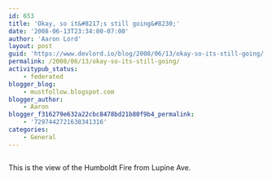 ```yaml
---
id: 653
title: 'Okay, so it&#8217;s still going&#8230;'
date: '2008-06-13T23:34:00-07:00'
author: 'Aaron Lord'
layout: post
guid: 'https://www.devlord.io/blog/2008/06/13/okay-so-its-still-going/'
permalink: /2008/06/13/okay-so-its-still-going/
activitypub_status:
    - federated
blogger_blog:
    - mustfollow.blogspot.com
blogger_author:
    - Aaron
blogger_f316279e632a22cbc8478bd21b80f9b4_permalink:
    - '7297442721638341316'
categories:
    - General
---
```


<p class="mobile-photo"><a href="http://bp1.blogger.com/_OZWxOfjIgdA/SFMEcotWP7I/AAAAAAAAABk/kQGIAq6_tro/s1600-h/photo-778585.jpg"><img src="http://bp1.blogger.com/_OZWxOfjIgdA/SFMEcotWP7I/AAAAAAAAABk/kQGIAq6_tro/s320/photo-778585.jpg" border="0" alt="" /></a></p>This is the view of the Humboldt Fire from Lupine Ave.<div class="blogger-post-footer"><img width='1' height='1' src='' alt='' /></div>